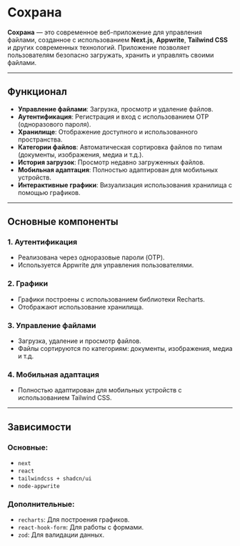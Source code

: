 # Сохрана

**Сохрана** — это современное веб-приложение для управления файлами, созданное с использованием **Next.js**, **Appwrite**, **Tailwind CSS** и других современных технологий. Приложение позволяет пользователям безопасно загружать, хранить и управлять своими файлами.

---

## Функционал

- **Управление файлами**: Загрузка, просмотр и удаление файлов.
- **Аутентификация**: Регистрация и вход с использованием OTP (одноразового пароля).
- **Хранилище**: Отображение доступного и использованного пространства.
- **Категории файлов**: Автоматическая сортировка файлов по типам (документы, изображения, медиа и т.д.).
- **История загрузок**: Просмотр недавно загруженных файлов.
- **Мобильная адаптация**: Полностью адаптирован для мобильных устройств.
- **Интерактивные графики**: Визуализация использования хранилища с помощью графиков.

---

## Основные компоненты

### 1. **Аутентификация**
- Реализована через одноразовые пароли (OTP).
- Используется Appwrite для управления пользователями.

### 2. **Графики**
- Графики построены с использованием библиотеки Recharts.
- Отображают использование хранилища.

### 3. **Управление файлами**
- Загрузка, удаление и просмотр файлов.
- Файлы сортируются по категориям: документы, изображения, медиа и т.д.

### 4. **Мобильная адаптация**
- Полностью адаптирован для мобильных устройств с использованием Tailwind CSS.

---

## Зависимости

### Основные:
- `next`
- `react`
- `tailwindcss + shadcn/ui`
- `node-appwrite`

### Дополнительные:
- `recharts`: Для построения графиков.
- `react-hook-form`: Для работы с формами.
- `zod`: Для валидации данных.


